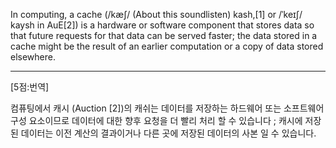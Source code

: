 In computing, a cache (/kæʃ/ (About this soundlisten) kash,[1] or /ˈkeɪʃ/ kaysh in AuE[2]) is a hardware or software component that stores data so that future requests for that data can be served faster; the data stored in a cache might be the result of an earlier computation or a copy of data stored elsewhere.

*  *  *
[5점:번역]

컴퓨팅에서 캐시 (Auction [2])의 캐쉬는 데이터를 저장하는 하드웨어 또는 소프트웨어 구성 요소이므로 데이터에 대한 향후 요청을 더 빨리 처리 할 수 ​​있습니다 ; 캐시에 저장된 데이터는 이전 계산의 결과이거나 다른 곳에 저장된 데이터의 사본 일 수 있습니다.
